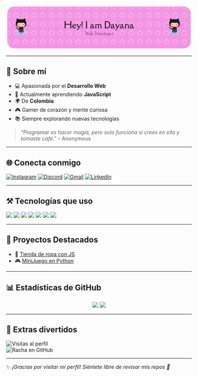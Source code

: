 ![Banner](./presentacion.png.png)

---

## 🌟 Sobre mí
- 💻 Apasionada por el **Desarrollo Web**  
- 🚀 Actualmente aprendiendo **JavaScript**  
- 🌍 De **Colombia**  
- 🎮 Gamer de corazón y mente curiosa  
- 📚 Siempre explorando nuevas tecnologías  

> *"Programar es hacer magia, pero solo funciona si crees en ella y tomaste café."* – Anonymous

---

## 🌐 Conecta conmigo
[![Instagram](https://img.shields.io/badge/INSTAGRAM-E4405F?style=for-the-badge&logo=instagram&logoColor=white)](https://www.instagram.com/itsmich_12m?igsh=MXNsNHY3ZXZjNHJnZA==)
[![Discord](https://img.shields.io/badge/DISCORD-5865F2?style=for-the-badge&logo=discord&logoColor=white)](https://discord.com/users/1229459393926529067)
[![Gmail](https://img.shields.io/badge/GMAIL-EA4335?style=for-the-badge&logo=gmail&logoColor=white)](mailto:dayanita1204bb@gmail.com)
[![LinkedIn](https://img.shields.io/badge/LINKEDIN-0A66C2?style=for-the-badge&logo=linkedin&logoColor=white)](https://www.linkedin.com/in/dayana-barbosa-47a46b314/)

---

## ⚒️ Tecnologías que uso
<p align="left">
  <img src="https://skillicons.dev/icons?i=html" width="50" />
  <img src="https://skillicons.dev/icons?i=css" width="50" />
  <img src="https://skillicons.dev/icons?i=js" width="50" />
  <img src="https://skillicons.dev/icons?i=python" width="50" />
  <img src="https://skillicons.dev/icons?i=git" width="50" />
  <img src="https://skillicons.dev/icons?i=github" width="50" />
  <img src="https://skillicons.dev/icons?i=vscode" width="50" />
</p>

---

## 🚀 Proyectos Destacados 
- 🛒 [Tienda de ropa con JS](https://github.com/Dayana196/prueba_js)
- 🎮 [MiniJuego en Python](https://github.com/Tatii22/Red-Social-Gamer) 

---

## 📊 Estadísticas de GitHub
<div align="center">
  <img src="https://github-readme-stats.vercel.app/api?username=Dayana196&show_icons=true&theme=radical" height="180em"/>
  <img src="https://github-readme-stats.vercel.app/api/top-langs/?username=Dayana196&layout=compact&theme=tokyonight" height="180em"/>
</div>

---

## 🎯 Extras divertidos
![Visitas al perfil](https://komarev.com/ghpvc/?username=Dayana196&color=blueviolet&style=flat-square)  
![Racha en GitHub](https://streak-stats.demolab.com?user=Dayana196&theme=radical&hide_border=true)  

---

✨ *¡Gracias por visitar mi perfil! Siéntete libre de revisar mis repos 🚀*  
